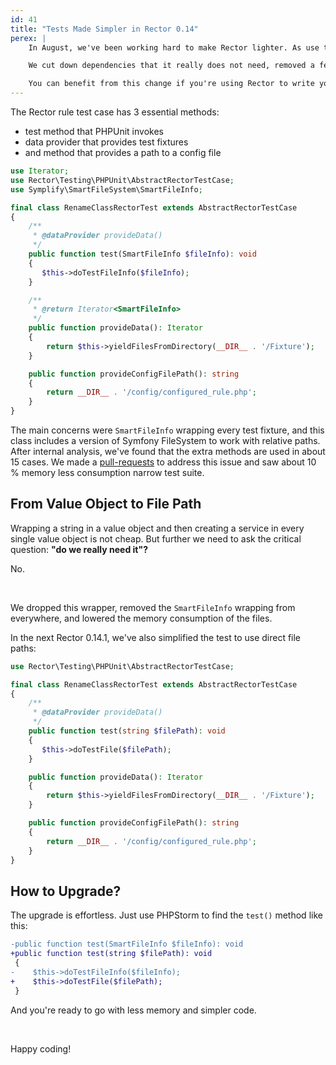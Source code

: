 ```yaml
---
id: 41
title: "Tests Made Simpler in Rector 0.14"
perex: |
    In August, we've been working hard to make Rector lighter. As use the count of users grows, developers use Rector on more legacy projects than before, and user experience b becomes a higher priority. The easy use, installation, and writing of custom rules is the key to the success of any project upgrade.

    We cut down dependencies that it really does not need, removed a few niche features, and made the test case simpler.

    You can benefit from this change if you're using Rector to write your custom rules and test those. What has changed and how?
---
```


The Rector rule test case has 3 essential methods:

* test method that PHPUnit invokes
* data provider that provides test fixtures
* and method that provides a path to a config file

```php
use Iterator;
use Rector\Testing\PHPUnit\AbstractRectorTestCase;
use Symplify\SmartFileSystem\SmartFileInfo;

final class RenameClassRectorTest extends AbstractRectorTestCase
{
    /**
     * @dataProvider provideData()
     */
    public function test(SmartFileInfo $fileInfo): void
    {
       $this->doTestFileInfo($fileInfo);
    }

    /**
     * @return Iterator<SmartFileInfo>
     */
    public function provideData(): Iterator
    {
        return $this->yieldFilesFromDirectory(__DIR__ . '/Fixture');
    }

    public function provideConfigFilePath(): string
    {
        return __DIR__ . '/config/configured_rule.php';
    }
}
```

The main concerns were `SmartFileInfo` wrapping every test fixture, and this class includes a version of Symfony FileSystem to work with relative paths. After internal analysis, we've found that the extra methods are used in about 15 cases. We made a [pull-requests](https://github.com/rectorphp/rector-src/pull/2876) to address this issue and saw about 10 % memory less consumption narrow test suite.

## From Value Object to File Path

Wrapping a string in a value object and then creating a service in every single value object is not cheap. But further we need to ask the critical question: **"do we really need it"?**

No.

<br>

We dropped this wrapper, removed the `SmartFileInfo` wrapping from everywhere, and lowered the memory consumption of the files.

In the next Rector 0.14.1, we've also simplified the test to use direct file paths:

```php
use Rector\Testing\PHPUnit\AbstractRectorTestCase;

final class RenameClassRectorTest extends AbstractRectorTestCase
{
    /**
     * @dataProvider provideData()
     */
    public function test(string $filePath): void
    {
       $this->doTestFile($filePath);
    }

    public function provideData(): Iterator
    {
        return $this->yieldFilesFromDirectory(__DIR__ . '/Fixture');
    }

    public function provideConfigFilePath(): string
    {
        return __DIR__ . '/config/configured_rule.php';
    }
}
```

## How to Upgrade?

The upgrade is effortless. Just use PHPStorm to find the `test()` method like this:

```diff
-public function test(SmartFileInfo $fileInfo): void
+public function test(string $filePath): void
 {
-    $this->doTestFileInfo($fileInfo);
+    $this->doTestFile($filePath);
 }
```

And you're ready to go with less memory and simpler code.

<br>


Happy coding!
